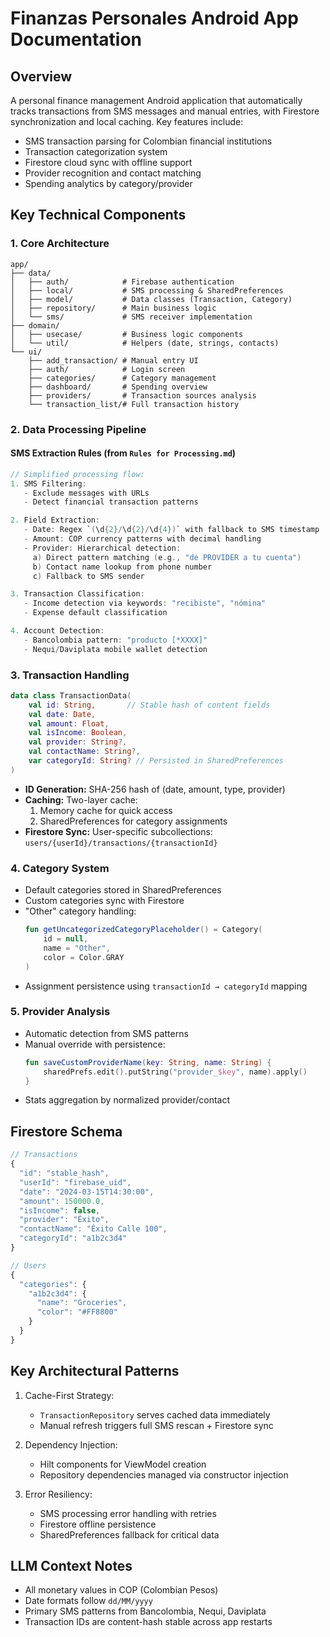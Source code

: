 # Finanzas Personales Android App Documentation

## Overview
A personal finance management Android application that automatically tracks transactions from SMS messages and manual entries, with Firestore synchronization and local caching. Key features include:
- SMS transaction parsing for Colombian financial institutions
- Transaction categorization system
- Firestore cloud sync with offline support
- Provider recognition and contact matching
- Spending analytics by category/provider

## Key Technical Components

### 1. Core Architecture
```
app/
├── data/
│   ├── auth/            # Firebase authentication
│   ├── local/           # SMS processing & SharedPreferences
│   ├── model/           # Data classes (Transaction, Category)
│   ├── repository/      # Main business logic
│   └── sms/             # SMS receiver implementation
├── domain/
│   ├── usecase/         # Business logic components
│   └── util/            # Helpers (date, strings, contacts)
└── ui/
    ├── add_transaction/ # Manual entry UI
    ├── auth/            # Login screen
    ├── categories/      # Category management
    ├── dashboard/       # Spending overview
    ├── providers/       # Transaction sources analysis
    └── transaction_list/# Full transaction history
```

### 2. Data Processing Pipeline

#### SMS Extraction Rules (from `Rules for Processing.md`)
```kotlin
// Simplified processing flow:
1. SMS Filtering:
   - Exclude messages with URLs
   - Detect financial transaction patterns

2. Field Extraction:
   - Date: Regex `(\d{2}/\d{2}/\d{4})` with fallback to SMS timestamp
   - Amount: COP currency patterns with decimal handling
   - Provider: Hierarchical detection:
     a) Direct pattern matching (e.g., "de PROVIDER a tu cuenta")
     b) Contact name lookup from phone number
     c) Fallback to SMS sender

3. Transaction Classification:
   - Income detection via keywords: "recibiste", "nómina"
   - Expense default classification

4. Account Detection:
   - Bancolombia pattern: "producto [*XXXX]"
   - Nequi/Daviplata mobile wallet detection
```

### 3. Transaction Handling
```kotlin
data class TransactionData(
    val id: String,       // Stable hash of content fields
    val date: Date,
    val amount: Float,
    val isIncome: Boolean,
    val provider: String?,
    val contactName: String?,
    var categoryId: String? // Persisted in SharedPreferences
)
```
- **ID Generation:** SHA-256 hash of (date, amount, type, provider)
- **Caching:** Two-layer cache:
  1. Memory cache for quick access
  2. SharedPreferences for category assignments
- **Firestore Sync:** User-specific subcollections:
  `users/{userId}/transactions/{transactionId}`

### 4. Category System
- Default categories stored in SharedPreferences
- Custom categories sync with Firestore
- "Other" category handling:
  ```kotlin
  fun getUncategorizedCategoryPlaceholder() = Category(
      id = null, 
      name = "Other",
      color = Color.GRAY
  )
  ```
- Assignment persistence using `transactionId → categoryId` mapping

### 5. Provider Analysis
- Automatic detection from SMS patterns
- Manual override with persistence:
  ```kotlin
  fun saveCustomProviderName(key: String, name: String) {
      sharedPrefs.edit().putString("provider_$key", name).apply()
  }
  ```
- Stats aggregation by normalized provider/contact

## Firestore Schema
```javascript
// Transactions
{
  "id": "stable_hash",
  "userId": "firebase_uid",
  "date": "2024-03-15T14:30:00",
  "amount": 150000.0,
  "isIncome": false,
  "provider": "Éxito",
  "contactName": "Éxito Calle 100",
  "categoryId": "a1b2c3d4"
}

// Users
{
  "categories": {
    "a1b2c3d4": {
      "name": "Groceries",
      "color": "#FF8800"
    }
  }
}
```

## Key Architectural Patterns
1. Cache-First Strategy:
   - `TransactionRepository` serves cached data immediately
   - Manual refresh triggers full SMS rescan + Firestore sync
   
2. Dependency Injection:
   - Hilt components for ViewModel creation
   - Repository dependencies managed via constructor injection

3. Error Resiliency:
   - SMS processing error handling with retries
   - Firestore offline persistence
   - SharedPreferences fallback for critical data

## LLM Context Notes
- All monetary values in COP (Colombian Pesos)
- Date formats follow `dd/MM/yyyy`
- Primary SMS patterns from Bancolombia, Nequi, Daviplata
- Transaction IDs are content-hash stable across app restarts
